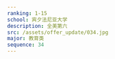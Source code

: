 ```yaml
---
ranking: 1-15
school: 宾夕法尼亚大学
description: 全美第六
src: /assets/offer_update/034.jpg
major: 教育类
sequence: 34
---
```

